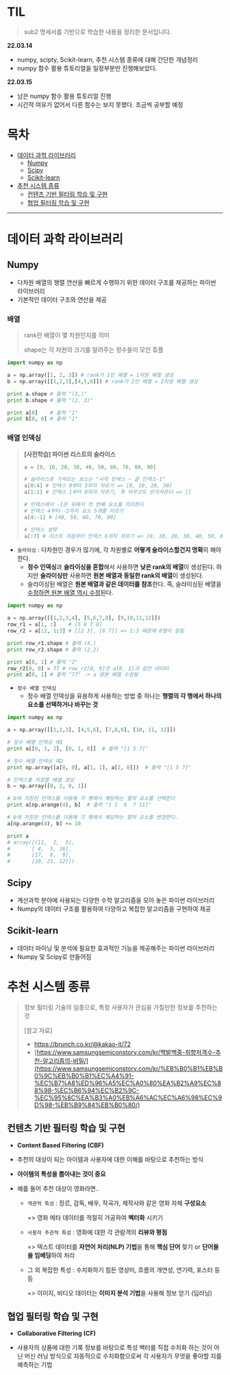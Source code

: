 # TIL

> sub2 명세서를 기반으로 학습한 내용을 정리한 문서입니다.

**22.03.14**

- numpy, scipty, Scikit-learn, 추천 시스템 종류에 대해 간단한 개념정리
- numpy 함수 활용 튜토리얼을 일정부분만 진행해보았다.

**22.03.15**

- 남은 numpy 함수 활용 튜토리얼 진행
- 시간적 여유가 없어서 다른 함수는 보지 못했다. 조금씩 공부할 예정

# 목차

- [데이터 과학 라이브러리](#데이터-과학-라이브러리)
  - [Numpy](#Numpy)
  - [Scipy](#Scipy)
  - [Scikit-learn](#Scikit-learn)
- [추천 시스템 종류](#추천-시스템-종류)
  - [컨텐츠 기반 필터링 학습 및 구현](#컨텐츠-기반-필터링-학습-및-구현)
  - [협업 필터링 학습 및 구현](#협업-필터링-학습-및-구현)

------

# 데이터 과학 라이브러리

## Numpy

- 다차원 배열의 행렬 연산을 빠르게 수행하기 위한 데이터 구조를 제공하는 파이썬 라이브러리
- 기본적인 데이터 구조와 연산을 제공

### 배열

> rank란 배열이 몇 차원인지를 의미
>
> shape는 각 차원의 크기를 알려주는 정수들이 모인 튜플

```python
import numpy as np

a = np.array([1, 2, 3]) # rank가 1인 배열 = 1차원 배열 생성
b = np.array([[1,2,3],[4,5,6]]) # rank가 2인 배열 = 2차원 배열 생성

print a.shape # 출력 "(3,)"
print b.shape # 출력 "(2, 3)"

print a[0]	  # 출력 "1"
print b[0, 0] # 출력 "1"
```

### 배열 인덱싱

> **[사전학습] 파이썬 리스트의 슬라이스**
>
> ```python
> a = [0, 10, 20, 30, 40, 50, 60, 70, 80, 90]
> 
> # 슬라이스로 가져오는 요소는 "시작 인덱스 ~ 끝 인덱스-1"
> a[0:4] # 인덱스 0부터 3까지 자르기 => [0, 10, 20, 30]
> a[1:1] # 인덱스 1부터 0까지 자르기, 즉 아무것도 안가져온다 => []
> 
> # 인덱스에서 -1은 뒤에서 첫 번째 요소를 의미한다
> # 인덱스 4부터 -2까지 요소 5개를 자르기
> a[4:-1] # [40, 50, 60, 70, 80]
> 
> # 인덱스 생략
> a[:7] # 리스트 처음부터 인덱스 6까지 자르기 => [0, 10, 20, 30, 40, 50, 60]
> ```

- `슬라이싱` : 다차원인 경우가 많기에, 각 차원별로 **어떻게 슬라이스할건지 명확**히 해야 한다.
  - **정수 인덱싱**과 **슬라이싱을 혼합**해서 사용하면 **낮은 rank의 배열**이 생성된다. 하지만 **슬라이싱만** 사용하면 **원본 배열과 동일한 rank의 배열**이 생성된다.
  - 슬라이싱된 배열은 **원본 배열과 같은 데이터를 참조**한다. 즉, 슬라이싱된 배열을 <u>수정하면 원본 배열 역시 수정</u>된다.

```python
import numpy as np

a = np.array([[1,2,3,4], [5,6,7,8], [9,10,11,12]])
row_r1 = a[1, :] 	# [5 6 7 8]
row_r2 = a[:2, 1:3] # [[2 3], [6 7]] => 1:3 때문에 0열이 잘림

print row_r1.shape # 출력 (4,)
print row_r2.shape # 출력 (2,2)

print a[0, 1] # 출력 "2"
row_r2[0, 0] = 77 # row_r2[0, 0]은 a[0, 1]과 같은 데이터
print a[0, 1] # 출력 "77" -> a 원본 배열 수정됨
```

- `정수 배열 인덱싱`
  - 정수 배열 인덱싱을 유용하게 사용하는 방법 중 하나는 **행렬의 각 행에서 하나의 요소를 선택하거나 바꾸는 것**

```python
import numpy as np

a = np.array([[1,2,3], [4,5,6], [7,8,9], [10, 11, 12]])

# 정수 배열 인덱싱 예1
print a[[0, 1, 2], [0, 1, 0]]  # 출력 "[1 5 7]"

# 정수 배열 인덱싱 예2
print np.array([a[0, 0], a[1, 1], a[2, 0]])  # 출력 "[1 5 7]"

# 인덱스를 저장할 배열 생성
b = np.array([0, 2, 0, 1])

# b에 저장된 인덱스를 이용해 각 행에서 해당하는 열의 요소를 선택한다
print a[np.arange(4), b]  # 출력 "[ 1  6  7 11]"

# b에 저장된 인덱스를 이용해 각 행에서 해당하는 열의 요소를 변경한다.
a[np.arange(4), b] += 10

print a 
# array([[11,  2,  3],
#       [ 4,  5, 16],
#       [17,  8,  9],
#       [10, 21, 12]])
```

## Scipy

- 계산과학 분야에 사용되는 다양한 수학 알고리즘을 모아 놓은 파이썬 라이브러리
- Numpy의 데이터 구조를 활용하여 다양하고 복잡한 알고리즘을 구현하여 제공

## Scikit-learn

- 데이터 마이닝 및 분석에 필요한 효과적인 기능을 제공해주는 파이썬 라이브러리
- Numpy 및 Scipy로 만들어짐

# 추천 시스템 종류

> 정보 필터링 기술의 일종으로, 특정 사용자가 관심을 가질만한 정보를 추천하는 것
>
> [참고 자료]
>
> - https://brunch.co.kr/@kakao-it/72
> - [https://www.samsungsemiconstory.com/kr/백발백중-취향저격수-추천-알고리즘의-비밀/](https://www.samsungsemiconstory.com/kr/%EB%B0%B1%EB%B0%9C%EB%B0%B1%EC%A4%91-%EC%B7%A8%ED%96%A5%EC%A0%80%EA%B2%A9%EC%88%98-%EC%B6%94%EC%B2%9C-%EC%95%8C%EA%B3%A0%EB%A6%AC%EC%A6%98%EC%9D%98-%EB%B9%84%EB%B0%80/)

## 컨텐츠 기반 필터링 학습 및 구현

- **Content Based Filtering (CBF)**

- 추천의 대상이 되는 아이템과 사용자에 대한 이해를 바탕으로 추천하는 방식

- **아이템의 특성을 뽑아내는 것이 중요**

- 예를 들어 추천 대상이 영화라면..

  - `객관적 특성` : 장르, 감독, 배우, 작곡가, 제작사와 같은 영화 자체 **구성요소**

    => 영화 메타 데이터를 적절히 가공하여 **벡터화** 시키기

  - `사용자 주관적 특성` : 영화에 대한 각 관람객의 **리뷰와 평점**

    => 텍스트 데이터를 **자연어 처리(NLP) 기법**을 통해 **핵심 단어** 찾기 or **단어들을 임베딩**하여 처리

  - 그 외 복잡한 특성 : 수치화하기 힘든 영상미, 흐름의 개연성, 연기력, 포스터 등등

    => 이미지, 비디오 데이터는 **이미지 분석 기법**을 사용해 정보 얻기  (딥러닝)

## 협업 필터링 학습 및 구현

- **Collaborative Filtering (CF)**

- 사용자의 상품에 대한 기록 정보를 바탕으로 특성 벡터를 직접 수치화 하는 것이 아닌 머신 러닝 방식으로 자동적으로 수치화함으로써 각 사용자가 무엇을 좋아할 지를 예측하는 기법